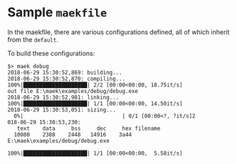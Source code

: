 # Sample `maekfile`

In the maekfile, there are various configurations defined, all of which inherit from the `default`.

To build these configurations:

    $> maek debug
    2018-06-29 15:30:52,869: building...
    2018-06-29 15:30:52,870: compiling...
    100%|████████████████████| 2/2 [00:00<00:00, 18.75it/s]
    out file E:\maek\examples/debug/debug.exe
    2018-06-29 15:30:52,981: linking...
    100%|████████████████████| 1/1 [00:00<00:00, 14.50it/s]
    2018-06-29 15:30:53,051: sizing...
      0%|                               | 0/1 [00:00<?, ?it/s]2
    018-06-29 15:30:53,230:
       text    data     bss     dec     hex filename
      10080    2388    2448   14916    3a44 E:\maek\examples/debug/debug.exe
    
    100%|████████████████████| 1/1 [00:00<00:00,  5.58it/s]
